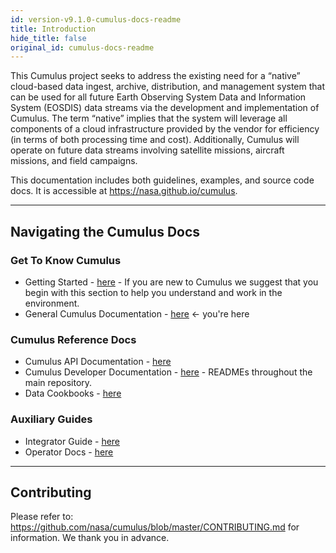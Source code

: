 ```yaml
---
id: version-v9.1.0-cumulus-docs-readme
title: Introduction
hide_title: false
original_id: cumulus-docs-readme
---
```


This Cumulus project seeks to address the existing need for a “native” cloud-based data ingest, archive, distribution, and management system that can be used for all future Earth Observing System Data and Information System (EOSDIS) data streams via the development and implementation of Cumulus. The term “native” implies that the system will leverage all components of a cloud infrastructure provided by the vendor for efficiency (in terms of both processing time and cost). Additionally, Cumulus will operate on future data streams involving satellite missions, aircraft missions, and field campaigns.

This documentation includes both guidelines, examples, and source code docs. It is accessible at <https://nasa.github.io/cumulus>.

---

## Navigating the Cumulus Docs

### Get To Know Cumulus

* Getting Started - [here](getting-started.md) - If you are new to Cumulus we suggest that you begin with this section to help you understand and work in the environment.
* General Cumulus Documentation - [here](README.md) <- you're here

### Cumulus Reference Docs

* Cumulus API Documentation - [here](https://nasa.github.io/cumulus-api)
* Cumulus Developer Documentation - [here](https://github.com/nasa/cumulus) - READMEs throughout the main repository.
* Data Cookbooks - [here](data-cookbooks/about-cookbooks.md)

### Auxiliary Guides

* Integrator Guide - [here](integrator-guide/about-int-guide.md)
* Operator Docs - [here](operator-docs/about-operator-docs.md)

---

## Contributing

Please refer to: <https://github.com/nasa/cumulus/blob/master/CONTRIBUTING.md> for information. We thank you in advance.
